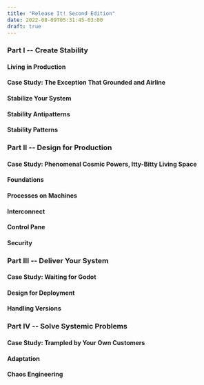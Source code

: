 ```yaml
---
title: "Release It! Second Edition"
date: 2022-08-09T05:31:45-03:00
draft: true
---
```


<!-- TODO: Summary -->
<!--more-->

### Part I -- Create Stability

#### Living in Production

#### Case Study: The Exception That Grounded and Airline

#### Stabilize Your System

#### Stability Antipatterns

#### Stability Patterns

### Part II -- Design for Production

#### Case Study: Phenomenal Cosmic Powers, Itty-Bitty Living Space

#### Foundations

#### Processes on Machines

#### Interconnect

#### Control Pane

#### Security

### Part III -- Deliver Your System

#### Case Study: Waiting for Godot

#### Design for Deployment

#### Handling Versions

### Part IV -- Solve Systemic Problems

#### Case Study: Trampled by Your Own Customers

#### Adaptation

#### Chaos Engineering


